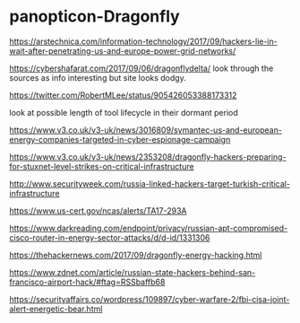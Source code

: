# panopticon-Dragonfly

https://arstechnica.com/information-technology/2017/09/hackers-lie-in-wait-after-penetrating-us-and-europe-power-grid-networks/

https://cybershafarat.com/2017/09/06/dragonflydelta/ look through the sources as info interesting but site looks dodgy.

https://twitter.com/RobertMLee/status/905426053388173312

look at possible length of tool lifecycle in their dormant period

https://www.v3.co.uk/v3-uk/news/3016809/symantec-us-and-european-energy-companies-targeted-in-cyber-espionage-campaign

https://www.v3.co.uk/v3-uk/news/2353208/dragonfly-hackers-preparing-for-stuxnet-level-strikes-on-critical-infrastructure

http://www.securityweek.com/russia-linked-hackers-target-turkish-critical-infrastructure

https://www.us-cert.gov/ncas/alerts/TA17-293A

https://www.darkreading.com/endpoint/privacy/russian-apt-compromised-cisco-router-in-energy-sector-attacks/d/d-id/1331306

https://thehackernews.com/2017/09/dragonfly-energy-hacking.html

https://www.zdnet.com/article/russian-state-hackers-behind-san-francisco-airport-hack/#ftag=RSSbaffb68

https://securityaffairs.co/wordpress/109897/cyber-warfare-2/fbi-cisa-joint-alert-energetic-bear.html
